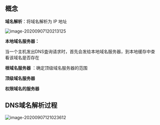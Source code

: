## 概念

**域名解析**：将域名解析为 IP 地址

![image-20200907120213125](Untitled.assets/image-20200907120213125.png)

**本地域名服务器：**

当一个主机发出DNS査询请求时，首先会发给本地域名服务器，到本地缓存中查看该域名是否存在

**根域名服务器** ：确定顶级域名服务器的范围

**顶级域名服务器**

**权限域名的服务器**

## DNS域名解析过程

![image-20200907121023612](Untitled.assets/image-20200907121023612.png)
